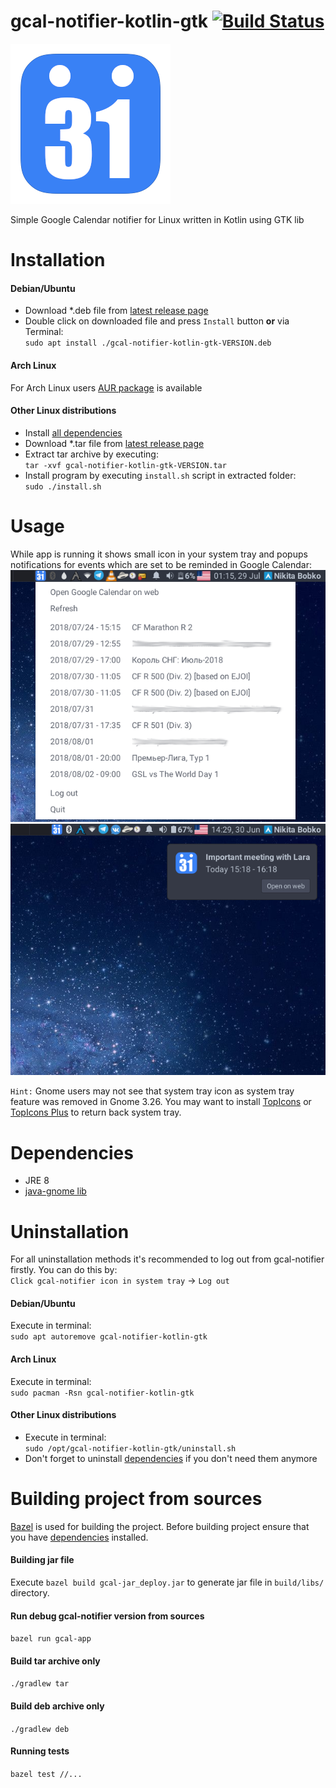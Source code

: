 # gcal-notifier-kotlin-gtk [![Build Status](https://github.com/nikitabobko/gcal-notifier-kotlin-gtk/actions/workflows/main.yaml/badge.svg?branch=master)](https://github.com/nikitabobko/gcal-notifier-kotlin-gtk/actions?query=branch%3Amaster)

![icon](src/main/resources/icon.png)

Simple Google Calendar notifier for Linux written in Kotlin using GTK lib  

# Installation

#### Debian/Ubuntu

* Download *.deb file from [latest release page](https://github.com/nikitabobko/gcal-notifier-kotlin-gtk/releases/latest)
* Double click on downloaded file and press `Install` button **or** via Terminal:  
`sudo apt install ./gcal-notifier-kotlin-gtk-VERSION.deb`


#### Arch Linux

For Arch Linux users [AUR package](https://aur.archlinux.org/packages/gcal-notifier-kotlin-gtk/) is available

#### Other Linux distributions
* Install [all dependencies](#dependencies)
* Download *.tar file from [latest release page](https://github.com/nikitabobko/gcal-notifier-kotlin-gtk/releases/latest)
* Extract tar archive by executing:  
`tar -xvf gcal-notifier-kotlin-gtk-VERSION.tar`
* Install program by executing `install.sh` script in extracted folder:  
`sudo ./install.sh`

# Usage
While app is running it shows small icon in your system tray and popups notifications for events which are set to be reminded in Google Calendar:  
![popup.png](.screenshots/popup.png)
![notif.png](.screenshots/notif.png)

`Hint:` Gnome users may not see that system tray icon as system tray feature was removed in Gnome 3.26. You may want to install
[TopIcons](https://extensions.gnome.org/extension/495/topicons/) or [TopIcons Plus](https://extensions.gnome.org/extension/1031/topicons/)
to return back system tray.

# Dependencies
* JRE 8
* [java-gnome lib](http://java-gnome.sourceforge.net/)

# Uninstallation

For all uninstallation methods it's recommended to log out from gcal-notifier firstly. You can do this by:  
 `Click gcal-notifier icon in system tray` -> `Log out`

#### Debian/Ubuntu

Execute in terminal:  
`sudo apt autoremove gcal-notifier-kotlin-gtk`

#### Arch Linux

Execute in terminal:  
`sudo pacman -Rsn gcal-notifier-kotlin-gtk`

#### Other Linux distributions

* Execute in terminal:  
  `sudo /opt/gcal-notifier-kotlin-gtk/uninstall.sh`
* Don't forget to uninstall [dependencies](#dependencies) if you don't need them anymore

# Building project from sources
[Bazel](https://bazel.build/) is used for building the project.
Before building project ensure that you have [dependencies](#dependencies) installed.

#### Building jar file
Execute `bazel build gcal-jar_deploy.jar` to generate jar file in `build/libs/` directory.

#### Run debug gcal-notifier version from sources
`bazel run gcal-app`

#### Build tar archive only
`./gradlew tar`

#### Build deb archive only
`./gradlew deb`

#### Running tests
`bazel test //...`
